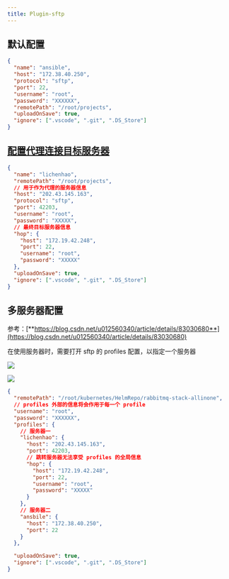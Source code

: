 ```yaml
---
title: Plugin-sftp
---
```


## 默认配置

```json
{
  "name": "ansible",
  "host": "172.38.40.250",
  "protocol": "sftp",
  "port": 22,
  "username": "root",
  "password": "XXXXXX",
  "remotePath": "/root/projects",
  "uploadOnSave": true,
  "ignore": [".vscode", ".git", ".DS_Store"]
}
```

## [**配置代理连接目标服务器**](https://github.com/liximomo/vscode-sftp#connection-hopping)

```json
{
  "name": "lichenhao",
  "remotePath": "/root/projects",
  // 用于作为代理的服务器信息
  "host": "202.43.145.163",
  "protocol": "sftp",
  "port": 42203,
  "username": "root",
  "password": "XXXXX",
  // 最终目标服务器信息
  "hop": {
    "host": "172.19.42.248",
    "port": 22,
    "username": "root",
    "password": "XXXXX"
  },
  "uploadOnSave": true,
  "ignore": [".vscode", ".git", ".DS_Store"]
}
```

## 多服务器配置

参考：[**https://blog.csdn.net/u012560340/article/details/83030680**](https://blog.csdn.net/u012560340/article/details/83030680)

在使用服务器时，需要打开 sftp 的 profiles 配置，以指定一个服务器

![](https://notes-learning.oss-cn-beijing.aliyuncs.com/ecg7u5/31208a5d6a46a3729daed9ddf2940eadedc2)

![](https://notes-learning.oss-cn-beijing.aliyuncs.com/ecg7u5/312023b203ab9129776eb25467fb952a8725)

```json
{
  "remotePath": "/root/kubernetes/HelmRepo/rabbitmq-stack-allinone",
  // profiles 外部的信息将会作用于每一个 profile
  "username": "root",
  "password": "XXXXXX",
  "profiles": {
    // 服务器一
    "lichenhao": {
      "host": "202.43.145.163",
      "port": 42203,
      // 跳转服务器无法享受 profiles 的全局信息
      "hop": {
        "host": "172.19.42.248",
        "port": 22,
        "username": "root",
        "password": "XXXXX"
      }
    },
    // 服务器二
    "ansbile": {
      "host": "172.38.40.250",
      "port": 22
    }
  },

  "uploadOnSave": true,
  "ignore": [".vscode", ".git", ".DS_Store"]
}
```
